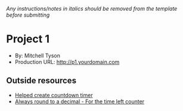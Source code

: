 *Any instructions/notes in italics should be removed from the template before submitting* 

# Project 1
+ By: Mitchell Tyson
+ Production URL: <http://p1.yourdomain.com>

## Outside resources
* [Helped create countdown timer](https://www.w3schools.com/howto/howto_js_countdown.asp)
* [Always round to a decimal - For the time left counter](https://stackoverflow.com/questions/11832914/round-to-at-most-2-decimal-places-only-if-necessary)
